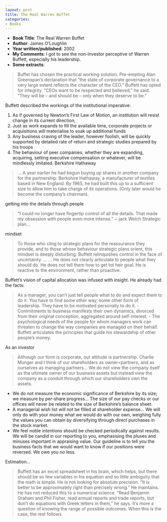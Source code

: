 ```yaml
---
layout: post
title: The Real Warren Buffet
categories:
- Books
---
```


- **Book Title**: The Real Warren Buffet
- **Author**: James O’Loughlin
- **Year written/published**: 2002
- **My Comments**: I got to see the non-investor perceptive of Warren Buffett, especially his leadership.
- **Some extracts**:

> Buffet has chosen the practical working solution. Pre-empting Alan Greenspan’s declaration that “the state of corporate governance to a very large extent reflects the character of the CEO.” Buffett has opted for integrity. “CEOs want to be respected and believed,” he said. “They will be – and should be – only when they deserve to be.”

Buffett described the workings of the institutional imperative:

1. As if governed by Newton’s First Law of Motion, an institution will resist change in its current direction;
2. Just as work expands to fill the available time, corporate projects or acquisitions will materialise to soak up additional funds
3. Any business craving of the leader, however foolish, will be quickly supported by detailed rate of return and strategic studies prepared by his troops
4. The behaviour of peer companies, whether they are expanding, acquiring, setting executive compensation or whatever, will be mindlessly imitated. Berkshire Hathaway

> … A year earlier he had begun buying up shares in another company for the partnership: Berkshire Hathaway, a manufacturer of textiles based in New England. By 1965, he had built this up to a sufficient size to allow him to take charge of its operations. (Only later would he become the company’s chairman).

getting into the details through people

> “I could no longer have fingertip control of all the details. That made my obsession with people even more intense.” ~ jack Welch Strategic plan…

mindset

> To those who cling to strategic plans for the reassurance they provide, and to those whose behaviour strategic plans orient, this mindset is deeply disturbing. Buffett relinquishes control in the face of uncertainty. … … He does not clearly articulate to people what they should do. He does not tell them how to get tot heir goal. He is reactive to the environment, rather than proactive.

Buffett’s vision of capital allocation was infused with insight. He already had the facts:

> As a manager, you can’t just tell people what to do and expect them to do it. You have to find some other way, some other form of leadership. They have to be motivated personally to do it. - Commitments to business manifests their own dynamics, divorced from their original conception, aggregated around self-interest. - The psychological needs of the people for whom managers work can threaten to change the way companies are managed on their behalf. Buffett articulates the principles that guide his stewardship of other people’s money.

As an investor

> Although our form is corporate, our attitude is partnership. Charlie Munger and I think of our shareholders as owner=partners, and as ourselves as managing partners… We do not view the company itself as the ultimate owner of our business assets but instead view the company as a conduit through which our shareholders own the assets.

- We do not measure the economic significance of Berkshire by its size; we measure by per-share progress… The size of our pay checks or our offices will never be related to the size of Berkshire’s balance sheet.
- A managerial wish list will not be filled at shareholder expense… We will only do with your money what we would do with our own, weighing fully the values you can obtain by diversifying through direct purchases in the stock market.
- We feel noble intentions should be checked periodically against results. We will be candid in our reporting to you, emphasising the pluses and minuses important in appraising value. Our guideline is to tell you the business facts that we would want to know if our positions were reversed. We owe you no less.

Estimation…

> Buffett has an excel spreadsheet in his brain, which helps, but there should be so few variables in his equation and so little ambiguity that the math is simple. He is not looking for absolute precision. “It is better to be approximately right than precisely wrong.” He maintains. He has not reduced this to a numerical science. “Read Benjamin Graham and Phil Fisher, read annual reports and trade reports, but don’t do equations with Greek letters in them,” he says. It’s more a question of knowing the range of possible outcomes. When this is the case, the rest follows.
